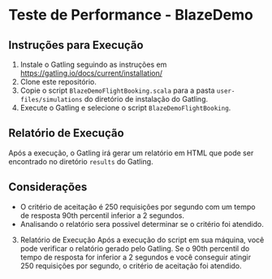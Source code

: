 # Teste de Performance - BlazeDemo

## Instruções para Execução

1. Instale o Gatling seguindo as instruções em https://gatling.io/docs/current/installation/
2. Clone este repositório.
3. Copie o script `BlazeDemoFlightBooking.scala` para a pasta `user-files/simulations` do diretório de instalação do Gatling.
4. Execute o Gatling e selecione o script `BlazeDemoFlightBooking`.

## Relatório de Execução

Após a execução, o Gatling irá gerar um relatório em HTML que pode ser encontrado no diretório `results` do Gatling.

## Considerações

- O critério de aceitação é 250 requisições por segundo com um tempo de resposta 90th percentil inferior a 2 segundos.
- Analisando o relatório sera possivel determinar se o critério foi atendido.
3. Relatório de Execução
  Após a execução do script em sua máquina, você pode verificar o relatório gerado pelo Gatling. Se o 90th percentil do tempo de resposta for inferior a 2 segundos e você conseguir atingir 250 requisições por segundo, o critério de aceitação foi atendido.
